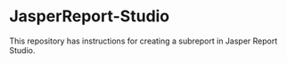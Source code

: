 # JasperReport-Studio
This repository has instructions for creating a subreport in Jasper Report Studio.
